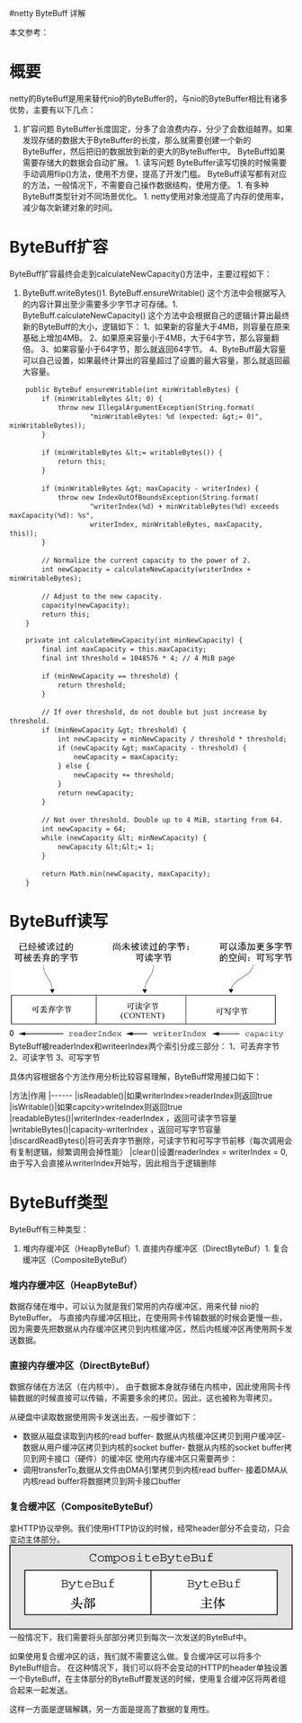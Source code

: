 #netty ByteBuff 详解
>  
 本文参考： 


# 概要

netty的ByteBuff是用来替代nio的ByteBuffer的，与nio的ByteBuffer相比有诸多优势，主要有以下几点：
1.  扩容问题 ByteBuffer长度固定，分多了会浪费内存，分少了会数组越界。如果发现存储的数据大于ByteBuffer的长度，那么就需要创建一个新的ByteBuffer，然后把旧的数据放到新的更大的ByteBuffer中。 ByteBuff如果需要存储大的数据会自动扩展。 1.  读写问题 ByteBuffer读写切换的时候需要手动调用flip()方法，使用不方便，提高了开发门槛。 ByteBuff读写都有对应的方法，一般情况下，不需要自己操作数据结构，使用方便。 1.  有多种ByteBuff类型针对不同场景优化。 1.  netty使用对象池提高了内存的使用率，减少每次新建对象的时间。 
# ByteBuff扩容

ByteBuff扩容最终会走到calculateNewCapacity()方法中，主要过程如下：
1. ByteBuff.writeBytes()1. ByteBuff.ensureWritable() 这个方法中会根据写入的内容计算出至少需要多少字节才可存储。1. ByteBuff.calculateNewCapacity() 这个方法中会根据自己的逻辑计算出最终新的ByteBuff的大小，逻辑如下： 1、如果新的容量大于4MB，则容量在原来基础上增加4MB。 2、如果原来容量小于4MB，大于64字节，那么容量翻倍。 3、如果容量小于64字节，那么就返回64字节。 4、ByteBuff最大容量可以自己设置，如果最终计算出的容量超过了设置的最大容量，那么就返回最大容量。
```
    public ByteBuf ensureWritable(int minWritableBytes) {
        if (minWritableBytes &lt; 0) {
            throw new IllegalArgumentException(String.format(
                    "minWritableBytes: %d (expected: &gt;= 0)", minWritableBytes));
        }

        if (minWritableBytes &lt;= writableBytes()) {
            return this;
        }

        if (minWritableBytes &gt; maxCapacity - writerIndex) {
            throw new IndexOutOfBoundsException(String.format(
                    "writerIndex(%d) + minWritableBytes(%d) exceeds maxCapacity(%d): %s",
                    writerIndex, minWritableBytes, maxCapacity, this));
        }

        // Normalize the current capacity to the power of 2.
        int newCapacity = calculateNewCapacity(writerIndex + minWritableBytes);

        // Adjust to the new capacity.
        capacity(newCapacity);
        return this;
    }

```

```
    private int calculateNewCapacity(int minNewCapacity) {
        final int maxCapacity = this.maxCapacity;
        final int threshold = 1048576 * 4; // 4 MiB page

        if (minNewCapacity == threshold) {
            return threshold;
        }

        // If over threshold, do not double but just increase by threshold.
        if (minNewCapacity &gt; threshold) {
            int newCapacity = minNewCapacity / threshold * threshold;
            if (newCapacity &gt; maxCapacity - threshold) {
                newCapacity = maxCapacity;
            } else {
                newCapacity += threshold;
            }
            return newCapacity;
        }

        // Not over threshold. Double up to 4 MiB, starting from 64.
        int newCapacity = 64;
        while (newCapacity &lt; minNewCapacity) {
            newCapacity &lt;&lt;= 1;
        }

        return Math.min(newCapacity, maxCapacity);
    }

```

# ByteBuff读写

<img src="https://raw.githubusercontent.com/Double2hao/xujiajia_blog/main/img/16210039920110.png" alt="在这里插入图片描述"> ByteBuff被readerIndex和writeerIndex两个索引分成三部分： 1、可丢弃字节 2、可读字节 3、可写字节

具体内容根据各个方法作用分析比较容易理解，ByteBuff常用接口如下：

|方法|作用
|------
|isReadable()|如果writerIndex&gt;readerIndex则返回true
|isWritable()|如果capcity&gt;writeIndex则返回true
|readableBytes()|writerIndex-readerIndex ，返回可读字节容量
|writableBytes()|capacity-writerIndex ，返回可写字节容量
|discardReadBytes()|将可丢弃字节删除，可读字节和可写字节前移（每次调用会有复制逻辑，频繁调用会掉性能）
|clear()|设置readerIndex = writerIndex = 0,由于写入会直接从writerIndex开始写，因此相当于逻辑删除

# ByteBuff类型

ByteBuff有三种类型：
1. 堆内存缓冲区（HeapByteBuf）1. 直接内存缓冲区（DirectByteBuf）1. 复合缓冲区（CompositeByteBuf）
### 堆内存缓冲区（HeapByteBuf）

数据存储在堆中，可以认为就是我们常用的内存缓冲区，用来代替 nio的ByteBuffer。 与直接内存缓冲区相比，在使用网卡传输数据的时候会更慢一些，因为需要先把数据从内存缓冲区拷贝到内核缓冲区，然后内核缓冲区再使用网卡发送数据。

### 直接内存缓冲区（DirectByteBuf）

数据存储在方法区（在内核中）。 由于数据本身就存储在内核中，因此使用网卡传输数据的时候直接可以传输，不需要多余的拷贝。因此，这也被称为零拷贝。

>  
 从硬盘中读取数据使用网卡发送出去，一般步骤如下： 
 - 数据从磁盘读取到内核的read buffer- 数据从内核缓冲区拷贝到用户缓冲区- 数据从用户缓冲区拷贝到内核的socket buffer- 数据从内核的socket buffer拷贝到网卡接口（硬件）的缓冲区 
 使用内存缓冲区只需要两步： 
 - 调用transferTo,数据从文件由DMA引擎拷贝到内核read buffer- 接着DMA从内核read buffer将数据拷贝到网卡接口buffer 


### 复合缓冲区（CompositeByteBuf）

拿HTTP协议举例。我们使用HTTP协议的时候，经常header部分不会变动，只会变动主体部分。 <img src="https://raw.githubusercontent.com/Double2hao/xujiajia_blog/main/img/16210039921551.png" alt="在这里插入图片描述"> 一般情况下，我们需要将头部部分拷贝到每次一次发送的ByteBuf中。

如果使用复合缓冲区的话，我们就不需要这么做。复合缓冲区可以将多个ByteBuff组合。 在这种情况下，我们可以将不会变动的HTTP的header单独设置一个ByteBuff，在主体部分的ByteBuff要发送的时候，使用复合缓冲区将两者组合起来一起发送。

这样一方面是逻辑解耦，另一方面是提高了数据的复用性。